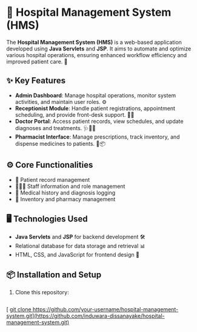 # 🏥 Hospital Management System (HMS)

The **Hospital Management System (HMS)** is a web-based application developed using **Java Servlets** and **JSP**. It aims to automate and optimize various hospital operations, ensuring enhanced workflow efficiency and improved patient care. 🌟

## ✨ Key Features
- **Admin Dashboard**: Manage hospital operations, monitor system activities, and maintain user roles. ⚙️
- **Receptionist Module**: Handle patient registrations, appointment scheduling, and provide front-desk support. 💁‍♀️
- **Doctor Portal**: Access patient records, view schedules, and update diagnoses and treatments. 🩺👨‍⚕️
- **Pharmacist Interface**: Manage prescriptions, track inventory, and dispense medicines to patients. 💊📦

## ⚙️ Core Functionalities
- 📂 Patient record management
- 🧑‍🤝‍🧑 Staff information and role management
- 📝 Medical history and diagnosis logging
- 🏪 Inventory and pharmacy management

## 🖥️ Technologies Used
- **Java Servlets** and **JSP** for backend development 🛠️
- Relational database for data storage and retrieval 📊
- HTML, CSS, and JavaScript for frontend design 🎨

## 📦 Installation and Setup
1. Clone this repository:
   ```bash
[  [ git clone https://github.com/your-username/hospital-management-system.git](https://github.com/induwara-dissanayake/hospital-management-system.git)
](https://github.com/induwara-dissanayake/hospital-management-system.git)
